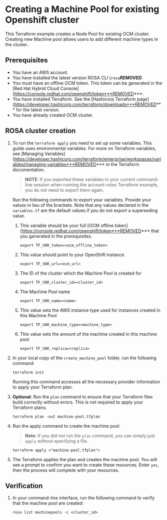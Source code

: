 # Creating a Machine Pool for existing Openshift cluster

This Terraform example creates a Node Pool for existing OCM cluster. Creating new Machine pool allows users to add different machine types in the cluster..

## Prerequisites

* You have an AWS account.
* You have installed the latest version ROSA CLI (`rosa`***REMOVED***.
* You must have an offline OCM token. This token can be generated in the [Red Hat Hybrid Cloud Console](https://console.redhat.com/openshift/token***REMOVED***.
* You have installed Terraform. See the [Hashicorp Terraform page](https://developer.hashicorp.com/terraform/downloads***REMOVED*** for the latest version.
* You have already created OCM cluster.


## ROSA cluster creation

1. To run the `terraform apply` you need to set up some variables. This guide uses environmental variables. For more on Terraform variables, see [Managing Variables](https://developer.hashicorp.com/terraform/enterprise/workspaces/variables/managing-variables***REMOVED*** in the Terraform documentation.

   > **NOTE**: If you exported these variables in your current command-line session when running the account-roles Terraform example, you do not need to export them again.

   Run the following commands to export your variables. Provide your values in lieu of the brackets. Note that any values declared in the `variables.tf` are the default values if you do not export a superseding value.

    1.  This variable should be your full [OCM offline token](https://console.redhat.com/openshift/token***REMOVED*** that you generated in the prerequisites.  
        ```
        export TF_VAR_token=<ocm_offline_token> 
        ```
    2.  This value should point to your OpenShift instance.  
        ```
        export TF_VAR_url=<ocm_url>
        ```
    3. The ID of the cluster which the Machine Pool is created for
        ```
        export TF_VAR_cluster_id=<cluster_id>
        ```
    4. The Machine Pool name
        ```
        export TF_VAR_name=<name>
        ```
    5. This value sets the AWS instance type used for instances created in this Machine Pool
        ```
        export TF_VAR_machine_type=<machine_type>
        ```
    6. This value sets the amount of the machine created in this machine pool
        ```
        export TF_VAR_replica=<replica>
        ```
1. In your local copy of the `create_machine_pool` folder, run the following command:
   ````
   terraform init
   ````
   Running this command accesses all the necessary provider information to apply your Terraform plan.
1. **Optional**: Run the `plan` command to ensure that your Terraform files build correctly without errors. This is not required to apply your Terraform plans.
   ````
   terraform plan -out machine-pool.tfplan
   ````
1. Run the apply command to create the machine pool. 

   > **Note**: If you did not run the `plan` command, you can simply just `apply` without specifying a file.

    ````
    terraform apply <"machine-pool.tfplan">
    ````
1. The Terraform applies the plan and creates the machine pool. You will see a prompt to confirm you want to create these resources. Enter `yes`, then the process will complete with your resources.

## Verification

1. In your command-line interface, run the following command to verify that the machine pool are created:
    ````
    rosa list machinepools -c <cluster_id>
    ````
